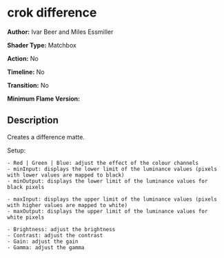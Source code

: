 # crok difference

**Author:** Ivar Beer and Miles Essmiller

**Shader Type:** Matchbox

**Action:** No

**Timeline:** No

**Transition:** No

**Minimum Flame Version:** 


## Description
Creates a difference matte.

Setup:

    - Red | Green | Blue: adjust the effect of the colour channels
    - minInput: displays the lower limit of the luminance values (pixels with lower values are mapped to black)
    - minOutput: displays the lower limit of the luminance values for black pixels

    - maxInput: displays the upper limit of the luminance values (pixels with higher values are mapped to white)
    - maxOutput: displays the upper limit of the luminance values for white pixels

    - Brightness: adjust the brightness
    - Contrast: adjust the contrast
    - Gain: adjust the gain
    - Gamma: adjust the gamma
